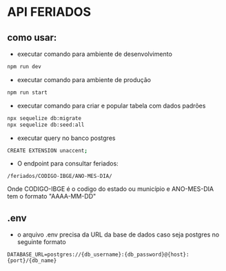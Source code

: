 # API FERIADOS
## como usar:
- executar comando para ambiente de desenvolvimento
```bash
npm run dev
```
- executar comando para ambiente de produção
```bash
npm run start
```
- executar comando para criar e popular tabela com dados padrões
```bash
npx sequelize db:migrate
npx sequelize db:seed:all
```
- executar query no banco postgres
```bash
CREATE EXTENSION unaccent;
```
- O endpoint para consultar feriados:
```
/feriados/CODIGO-IBGE/ANO-MES-DIA/
```
Onde CODIGO-IBGE é o codigo do estado ou município e ANO-MES-DIA tem o formato "AAAA-MM-DD"
## .env
- o arquivo .env precisa da URL da base de dados caso seja postgres no seguinte formato
```
DATABASE_URL=postgres://{db_username}:{db_password}@{host}:{port}/{db_name}
```
